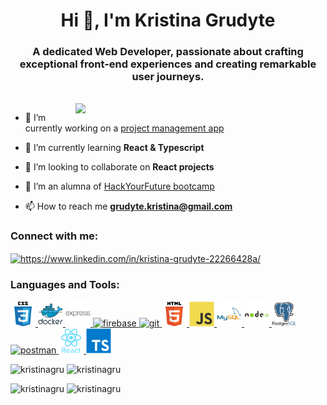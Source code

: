 <h1 align="center">Hi 👋, I'm Kristina Grudyte</h1>
<h3 align="center">A dedicated Web Developer, passionate about crafting exceptional front-end experiences and creating remarkable user journeys.</h3>
<br>
<img align="right" width="400" style="padding-bottom: 20" src="https://media1.giphy.com/media/13HgwGsXF0aiGY/giphy.gif" />


- 🔭 I’m currently working on a [project management app](https://github.com/HackYourFuture-CPH/class-25-lothbrok)

- 🌱 I’m currently learning **React & Typescript**

- 👯 I’m looking to collaborate on **React projects**

- 🤝 I’m an alumna of [HackYourFuture bootcamp](https://www.hackyourfuture.dk/)

- 📫 How to reach me **grudyte.kristina@gmail.com**

<h3 align="left">Connect with me:</h3>
<p align="left">
<a href="https://www.linkedin.com/in/kristina-grudyte-22266428a/" target="blank"><img align="center" src="https://raw.githubusercontent.com/rahuldkjain/github-profile-readme-generator/master/src/images/icons/Social/linked-in-alt.svg" alt="https://www.linkedin.com/in/kristina-grudyte-22266428a/" height="30" width="40" /></a>
</p>

<h3 align="left">Languages and Tools:</h3>
<p align="left"> <a href="https://www.w3schools.com/css/" target="_blank" rel="noreferrer"> <img src="https://raw.githubusercontent.com/devicons/devicon/master/icons/css3/css3-original-wordmark.svg" alt="css3" width="40" height="40"/> </a> <a href="https://www.docker.com/" target="_blank" rel="noreferrer"> <img src="https://raw.githubusercontent.com/devicons/devicon/master/icons/docker/docker-original-wordmark.svg" alt="docker" width="40" height="40"/> </a> <a href="https://expressjs.com" target="_blank" rel="noreferrer"> <img src="https://raw.githubusercontent.com/devicons/devicon/master/icons/express/express-original-wordmark.svg" alt="express" width="40" height="40"/> </a> <a href="https://firebase.google.com/" target="_blank" rel="noreferrer"> <img src="https://www.vectorlogo.zone/logos/firebase/firebase-icon.svg" alt="firebase" width="40" height="40"/> </a> <a href="https://git-scm.com/" target="_blank" rel="noreferrer"> <img src="https://www.vectorlogo.zone/logos/git-scm/git-scm-icon.svg" alt="git" width="40" height="40"/> </a> <a href="https://www.w3.org/html/" target="_blank" rel="noreferrer"> <img src="https://raw.githubusercontent.com/devicons/devicon/master/icons/html5/html5-original-wordmark.svg" alt="html5" width="40" height="40"/> </a> <a href="https://developer.mozilla.org/en-US/docs/Web/JavaScript" target="_blank" rel="noreferrer"> <img src="https://raw.githubusercontent.com/devicons/devicon/master/icons/javascript/javascript-original.svg" alt="javascript" width="40" height="40"/> </a> <a href="https://www.mysql.com/" target="_blank" rel="noreferrer"> <img src="https://raw.githubusercontent.com/devicons/devicon/master/icons/mysql/mysql-original-wordmark.svg" alt="mysql" width="40" height="40"/> </a> <a href="https://nodejs.org" target="_blank" rel="noreferrer"> <img src="https://raw.githubusercontent.com/devicons/devicon/master/icons/nodejs/nodejs-original-wordmark.svg" alt="nodejs" width="40" height="40"/> </a> <a href="https://www.postgresql.org" target="_blank" rel="noreferrer"> <img src="https://raw.githubusercontent.com/devicons/devicon/master/icons/postgresql/postgresql-original-wordmark.svg" alt="postgresql" width="40" height="40"/> </a> <a href="https://postman.com" target="_blank" rel="noreferrer"> <img src="https://www.vectorlogo.zone/logos/getpostman/getpostman-icon.svg" alt="postman" width="40" height="40"/> </a> <a href="https://reactjs.org/" target="_blank" rel="noreferrer"> <img src="https://raw.githubusercontent.com/devicons/devicon/master/icons/react/react-original-wordmark.svg" alt="react" width="40" height="40"/> </a> <a href="https://www.typescriptlang.org/" target="_blank" rel="noreferrer"> <img src="https://raw.githubusercontent.com/devicons/devicon/master/icons/typescript/typescript-original.svg" alt="typescript" width="40" height="40"/> </a> </p>

<p align="left"><img src="https://github-readme-stats.vercel.app/api?username=kristinagru&show_icons=true&locale=en" alt="kristinagru" />  <img src="https://github-readme-stats.vercel.app/api/top-langs?username=kristinagru&show_icons=true&locale=en&layout=compact" alt="kristinagru" /></p>



<p align="left"><img src="https://github-readme-streak-stats.herokuapp.com/?user=kristinagru&" alt="kristinagru" />  <img src="https://www.codewars.com/users/KristinaGru/badges/micro" alt="kristinagru" /></p>



